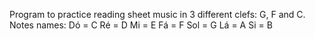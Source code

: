Program to practice reading sheet music in 3 different clefs: G, F and C. 
Notes names:
Dó = C
Ré = D
Mi = E
Fá = F
Sol = G
Lá = A
Si = B
